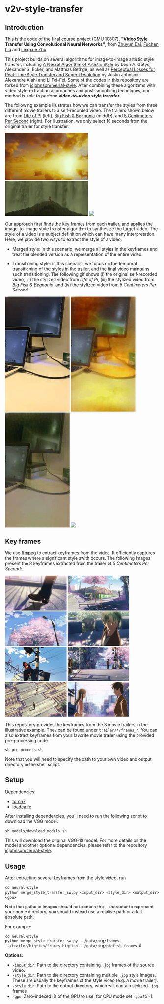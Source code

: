 # v2v-style-transfer

## Introduction

This is the code of the final course project ([CMU 10807](http://www.cs.cmu.edu/~rsalakhu/10807_2016/)), **"Video Style Transfer Using Convolutional Neural Networks"**, from [Zhuyun Dai](http://www.cs.cmu.edu/~zhuyund/), [Fuchen Liu](http://www.stat.cmu.edu/people/students/fuchenl) and [Lingxue Zhu](https://lingxuez.github.io/).

This project builds on several algorithms for image-to-image artistic style transfer, including [A Neural Algorithm of Artistic Style](https://arxiv.org/abs/1508.06576) by Leon A. Gatys, Alexander S. Ecker, and Matthias Bethge, as well as [Perceptual Losses for Real-Time Style Transfer and Super-Resolution](http://cs.stanford.edu/people/jcjohns/eccv16/) by Justin Johnson, Alexandre Alahi and Li Fei-Fei. Some of the codes in this repository are forked from [jcjohnson/neural-style](https://github.com/jcjohnson/neural-style). After combining these algorithms with video style-extraction approaches and post-smoothing techniques, our method is able to perform **video-to-video style transfer**.

The following example illustrates how we can transfer the styles from three different movie trailers to a self-recorded video. The trailers shown below are from [Life of Pi](https://en.wikipedia.org/wiki/Life_of_Pi_(film)) (left), 
[Big Fish \& Begnonia](https://en.wikipedia.org/wiki/Big_Fish_%26_Begonia) (middle),
and [5 Centimeters Per Second](https://en.wikipedia.org/wiki/5_Centimeters_Per_Second) (right). For illustration, we only select 10 seconds from the original trailer for style transfer.

<img src="gifs/life-of-pi.gif" width="270"/> 
<img src="gifs/bigfish.gif" width="270"/> 
<img src="gifs/5m.gif" width="270"/> 

Our approach first finds the key frames from each trailer, and applies the image-to-image style transfer algorithm to synthesize the target video. The style of a video is a subject definition which can have many interpretation. Here, we provide two ways to extract the style of a video:

- Merged style: in this scenario, we merge all styles in the keyframes and treat the blended version as a representation of the entire video. 

- Transitioning style: in this scenario, we focus on the temporal transitioning of the styles in the trailer, and the final video maintains such transitioning. The following gif shows (i) the original self-recorded video, (ii) the stylized video from *Life of Pi*, (iii) the stylized video from *Big Fish \& Begnonia*, and (iv) the stylized video from *5 Centimeters Per Second*.

<img src="gifs/pig_original.gif" width="210"/> 
<img src="gifs/pig_lop_sm.gif" width="210"/> 
<img src="gifs/pig_bigfish_sm.gif" width="210"/> 
<img src="gifs/pig_5m_sm.gif" width="210"/> 


## Key frames

We use [ffmpeg](https://ffmpeg.org/) to extract keyframes from the video. It efficiently captures the frames where a significant style swith occurs. The following images present the 8 keyframes extracted from the trailer of *5 Centimeters Per Second*:

<img src="trailers/5m/frames_5m/frame3.jpg" width="200"/> 
<img src="trailers/5m/frames_5m/frame30.jpg" width="200"/> 
<img src="trailers/5m/frames_5m/frame141.jpg" width="200"/> 
<img src="trailers/5m/frames_5m/frame207.jpg" width="200"/> 

<img src="trailers/5m/frames_5m/frame282.jpg" width="200"/> 
<img src="trailers/5m/frames_5m/frame309.jpg" width="200"/> 
<img src="trailers/5m/frames_5m/frame411.jpg" width="200"/> 
<img src="trailers/5m/frames_5m/frame468.jpg" width="200"/> 

This repository provides the keyframes from the 3 movie trailers in the illustrative example. They can be found under `trailer/*/frames_*`. You can also extract keyframes from your favorite movie trailer using the provided pre-processing code
```
sh pre-process.sh
```
Note that you will need to specify the path to your own video and output directory in the shell script.


## Setup

Dependencies:
* [torch7](https://github.com/torch/torch7)
* [loadcaffe](https://github.com/szagoruyko/loadcaffe)

After installing dependencies, you'll need to run the following script to download the VGG model:
```
sh models/download_models.sh
```
This will download the original [VGG-19 model](https://gist.github.com/ksimonyan/3785162f95cd2d5fee77#file-readme-md).
For more details on the model and other optional dependencies, please refer to the repository [jcjohnson/neural-style](https://github.com/jcjohnson/neural-style). 


## Usage
After extracting several keyframes from the style video, run
```
cd neural-style
python merge_style_transfer_sw.py <input_dir> <style_dir> <output_dir> <gpu>
```
Note that paths to images should not contain the `~` character to represent your home directory; you should instead use a relative path or a full absolute path.

For example:
```
cd neural-style
python merge_style_transfer_sw.py ../data/pig/frames ../trailer/bigfish/frames_bigfish ../data/pig/bigfish_frames 0
```

**Options**:
* `-input_dir`: Path to the directory containing `.jpg` frames of the source video.
* `-style_dir`: Path to the directory containing multiple `.jpg` style images. These are usually the keyframes of the style video (e.g. a movie trailer).
* `-style_dir`: Path to the output directory, which will contain stylized `.jpg` frames.
* `-gpu`: Zero-indexed ID of the GPU to use; for CPU mode set `-gpu` to -1.









